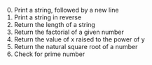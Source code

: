 0. Print a string, followed by a new line
1. Print a string in reverse
2. Return the length of a string
3. Return the factorial of a given number
4. Return the value of x raised to the power of y
5. Return the natural square root of a number
6. Check for prime number
